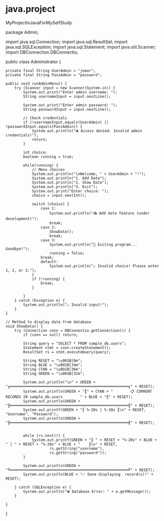 # java.project
MyProjectInJavaForMySelfStudy


package Admin;

import java.sql.Connection;
import java.sql.ResultSet;
import java.sql.SQLException;
import java.sql.Statement;
import java.util.Scanner;
import DBConnection.DBConnectio;


public class Administrator {
	

    private final String UserAdmin = "jomar";
    private final String PassAdmin = "password";

    public void runAdminMenu() {
        try (Scanner input = new Scanner(System.in)) {
            System.out.print("Enter admin username: ");
            String usernameInput = input.nextLine();

            System.out.print("Enter admin password: ");
            String passwordInput = input.nextLine();

            // Check credentials
            if (!usernameInput.equals(UserAdmin) || !passwordInput.equals(PassAdmin)) {
                System.out.println("❌ Access denied. Invalid admin credentials!");
                return;
            }

            int choice;
            boolean running = true;
            
            while(running) {
                // Menu choices
                System.out.println("\nWelcome, " + UserAdmin + "!");
                System.out.println("1. Add Data");
                System.out.println("2. Show Data");
                System.out.println("3. Exit");
                System.out.print("Enter choice: ");
                choice = input.nextInt();
                
                switch (choice) {
                    case 1:
                        System.out.println("📥 Add data feature (under development)");
                        break;
                    case 2:
                        ShowData();
                        break;
                    case 3:
                        System.out.println("👋 Exiting program... Goodbye!");
                        running = false;
					break;
                    default:
                        System.out.println("⚠️ Invalid choice! Please enter 1, 2, or 3.");
                }
                if (!running) {
                    break;
                }

            } 
        } catch (Exception e) {
            System.out.println("⚠️ Invalid input!");
        }
    }

    // Method to display data from database
    void ShowData() {
        try (Connection conn = DBConnectio.getConnection()) {
            if (conn == null) return;

            String query = "SELECT * FROM sample_db.users";
            Statement stmt = conn.createStatement();
            ResultSet rs = stmt.executeQuery(query);

            String RESET = "\u001B[0m";
            String BLUE = "\u001B[34m";
            String CYAN = "\u001B[36m";
            String GREEN = "\u001B[32m";

            System.out.println("\n" + GREEN + "╔══════════════════════════════════════════════════════╗" + RESET);
            System.out.println(GREEN + "║" + CYAN + "        📋 CURRENT RECORDS IN sample_db.users        " + BLUE + "║" + RESET);
            System.out.println(GREEN + "╠══════════════════════════════════════════════════════╣" + RESET);
            System.out.printf(GREEN + "║ %-20s │ %-20s ║\n" + RESET, "Username", "Password");
            System.out.println(GREEN + "╠══════════════════════════════════════════════════════╣" + RESET);


            while (rs.next()) {
                System.out.printf(GREEN + "║ " + RESET + "%-20s" + BLUE + " │ " + RESET + "%-20s" + BLUE + "    ║\n" + RESET,
                        rs.getString("username"),
                        rs.getString("password"));
            }

            System.out.println(GREEN + "╚══════════════════════════════════════════════════════╝" + RESET);
            System.out.println(BLUE + "✅ Done displaying  record(s)!" + RESET);

        } catch (SQLException e) {
            System.out.println("❌ Database Error: " + e.getMessage());
        }
        
    }
 
}
